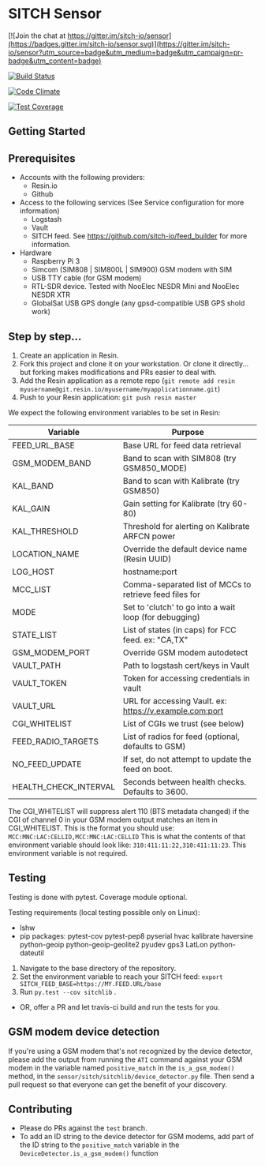 # SITCH Sensor

[![Join the chat at https://gitter.im/sitch-io/sensor](https://badges.gitter.im/sitch-io/sensor.svg)](https://gitter.im/sitch-io/sensor?utm_source=badge&utm_medium=badge&utm_campaign=pr-badge&utm_content=badge)


[![Build Status](https://travis-ci.org/sitch-io/sensor.svg?branch=master)](https://travis-ci.org/sitch-io/sensor)

[![Code Climate](https://codeclimate.com/github/sitch-io/sensor/badges/gpa.svg)](https://codeclimate.com/github/sitch-io/sensor)

[![Test Coverage](https://codeclimate.com/github/sitch-io/sensor/badges/coverage.svg)](https://codeclimate.com/github/sitch-io/sensor/coverage)



## Getting Started

## Prerequisites
* Accounts with the following providers:
  * Resin.io
  * Github
* Access to the following services (See Service configuration for more
  information)
  * Logstash
  * Vault
  * SITCH feed.  See https://github.com/sitch-io/feed_builder for more
  information.
* Hardware
  * Raspberry Pi 3
  * Simcom (SIM808 | SIM800L | SIM900) GSM modem with SIM
  * USB TTY cable (for GSM modem)
  * RTL-SDR device.  Tested with NooElec NESDR Mini and NooElec NESDR XTR
  * GlobalSat USB GPS dongle (any gpsd-compatible USB GPS shold work)

## Step by step...

1. Create an application in Resin.
1. Fork this project and clone it on your workstation.  Or clone it directly...
but forking makes modifications and PRs easier to deal with.
1. Add the Resin application as a remote repo (`git remote add resin myusername@git.resin.io/myusername/myapplicationname.git`)
1. Push to your Resin application: `git push resin master`

We expect the following environment variables to be set in Resin:


| Variable              | Purpose                                                 |
|-----------------------|---------------------------------------------------------|
| FEED_URL_BASE         | Base URL for feed data retrieval                        |
| GSM_MODEM_BAND        | Band to scan with SIM808 (try GSM850_MODE)              |
| KAL_BAND              | Band to scan with Kalibrate (try GSM850)                |
| KAL_GAIN              | Gain setting for Kalibrate (try 60-80)                  |
| KAL_THRESHOLD         | Threshold for alerting on Kalibrate ARFCN power         |
| LOCATION_NAME         | Override the default device name (Resin UUID)           |
| LOG_HOST              |  hostname:port                                          |
| MCC_LIST              | Comma-separated list of MCCs to retrieve feed files for |
| MODE                  | Set to 'clutch' to go into a wait loop (for debugging)  |
| STATE_LIST            | List of states (in caps) for FCC feed.  ex: "CA,TX"     |
| GSM_MODEM_PORT        | Override GSM modem autodetect                           |
| VAULT_PATH            | Path to logstash cert/keys in Vault                     |
| VAULT_TOKEN           | Token for accessing credentials in vault                |
| VAULT_URL             | URL for accessing Vault. ex: https://v.example.com:port |
| CGI_WHITELIST         | List of CGIs we trust (see below)                       |
| FEED_RADIO_TARGETS    | List of radios for feed (optional, defaults to GSM)     |
| NO_FEED_UPDATE        | If set, do not attempt to update the feed on boot.      |
| HEALTH_CHECK_INTERVAL | Seconds between health checks.  Defaults to 3600.       |


The CGI_WHITELIST will suppress alert 110 (BTS metadata changed) if the CGI of
channel 0 in your GSM modem output matches an item in CGI_WHITELIST.  This is
the format you should use: `MCC:MNC:LAC:CELLID,MCC:MNC:LAC:CELLID`  This is
what the contents of that environment variable should look like:
`310:411:11:22,310:411:11:23`.  This environment variable is not required.

## Testing
Testing is done with pytest.  Coverage module optional.

Testing requirements (local testing possible only on Linux):
* lshw
* pip packages: pytest-cov pytest-pep8 pyserial hvac kalibrate haversine
python-geoip python-geoip-geolite2 pyudev gps3 LatLon python-dateutil


1. Navigate to the base directory of the repository.
1. Set the environment variable to reach your SITCH feed:
`export SITCH_FEED_BASE=https://MY.FEED.URL/base`
1. Run `py.test --cov sitchlib` .

* OR, offer a PR and let travis-ci build and run the tests for you.

## GSM modem device detection
If you're using a GSM modem that's not recognized by the device detector,
please add the output from running the `ATI` command against your GSM modem in
the variable named `positive_match` in the `is_a_gsm_modem()` method, in the
`sensor/sitch/sitchlib/device_detector.py` file.  Then send a pull request so
that everyone can get the benefit of your discovery.

## Contributing
* Please do PRs against the `test` branch.
* To add an ID string to the device detector for GSM modems, add part of the
ID string to the ```positive_match``` variable in the
```DeviceDetector.is_a_gsm_modem()``` function
